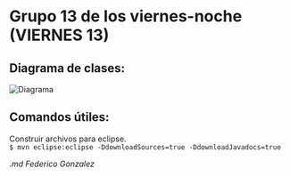 Grupo 13 de los viernes-noche (VIERNES 13)
==========================================

Diagrama de clases:
----------------
![Diagrama](https://github.com/dds-utn/2014-vn-group-13/blob/forma1/workspace/tpa/DiagramaDeClases.jpg?raw=true "Diagrama")

Comandos útiles:
----------------

Construir archivos para eclipse.   
`$ mvn eclipse:eclipse -DdownloadSources=true -DdownloadJavadocs=true`

*.md Federico Gonzalez*

